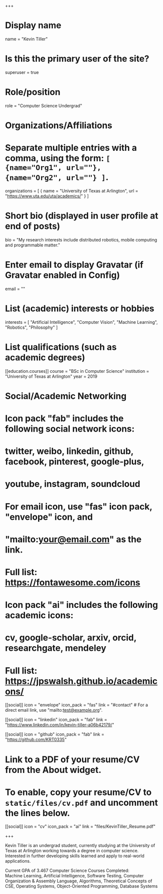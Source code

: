+++
# Display name
name = "Kevin Tiller"

# Is this the primary user of the site?
superuser = true

# Role/position
role = "Computer Science Undergrad"

# Organizations/Affiliations
#   Separate multiple entries with a comma, using the form: `[ {name="Org1", url=""}, {name="Org2", url=""} ]`.
organizations = [ { name = "University of Texas at Arlington", url = "https://www.uta.edu/uta/academics/" } ]

# Short bio (displayed in user profile at end of posts)
bio = "My research interests include distributed robotics, mobile computing and programmable matter."

# Enter email to display Gravatar (if Gravatar enabled in Config)
email = ""

# List (academic) interests or hobbies
interests = [
  "Artificial Intelligence",
  "Computer Vision",
  "Machine Learning",
  "Robotics",
  "Philosophy"
]

# List qualifications (such as academic degrees)
[[education.courses]]
  course = "BSc in Computer Science"
  institution = "University of Texas at Arlington"
  year = 2019


# Social/Academic Networking
#
# Icon pack "fab" includes the following social network icons:
#
#   twitter, weibo, linkedin, github, facebook, pinterest, google-plus,
#   youtube, instagram, soundcloud
#
#   For email icon, use "fas" icon pack, "envelope" icon, and
#   "mailto:your@email.com" as the link.
#
#   Full list: https://fontawesome.com/icons
#
# Icon pack "ai" includes the following academic icons:
#
#   cv, google-scholar, arxiv, orcid, researchgate, mendeley
#
#   Full list: https://jpswalsh.github.io/academicons/

[[social]]
  icon = "envelope"
  icon_pack = "fas"
  link = "#contact"  # For a direct email link, use "mailto:test@example.org".

[[social]]
  icon = "linkedin"
  icon_pack = "fab"
  link = "https://www.linkedin.com/in/kevin-tiller-a06b42179/"

[[social]]
  icon = "github"
  icon_pack = "fab"
  link = "https://github.com/KRT0335"

# Link to a PDF of your resume/CV from the About widget.
# To enable, copy your resume/CV to `static/files/cv.pdf` and uncomment the lines below.
[[social]]
  icon = "cv"
  icon_pack = "ai"
  link = "files/KevinTiller_Resume.pdf"

+++

Kevin Tiller is an undergrad student, currently studying at the University of Texas at Arlington working towards a degree in computer science. Interested in further developing skills learned and apply to real-world applications.

Current GPA of 3.467
  Computer Science Courses Completed:  
  Machine Learning, Artificial Intelligence, Software Testing, Computer Organization & Assembly Language, Algorithms, Theoretical Concepts of CSE, Operating Systems, Object-Oriented Programming, Database Systems
